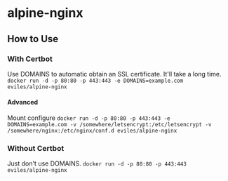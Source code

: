 # alpine-nginx

## How to Use

### With Certbot

Use DOMAINS to automatic obtain an SSL certificate. It'll take a long time.
``docker run -d -p 80:80 -p 443:443 -e DOMAINS=example.com eviles/alpine-nginx``

#### Advanced

Mount configure
``docker run -d -p 80:80 -p 443:443 -e DOMAINS=example.com -v /somewhere/letsencrypt:/etc/letsencrypt -v /somewhere/nginx:/etc/nginx/conf.d eviles/alpine-nginx``

### Without Certbot

Just don't use DOMAINS.
``docker run -d -p 80:80 -p 443:443 eviles/alpine-nginx``

